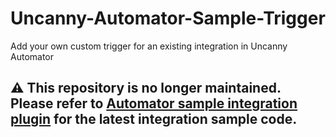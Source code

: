 # Uncanny-Automator-Sample-Trigger
Add your own custom trigger for an existing integration in Uncanny Automator

## ⚠️ This repository is no longer maintained. Please refer to [Automator sample integration plugin](https://github.com/UncannyOwl/automator-sample-integration-plugin) for the latest integration sample code.
